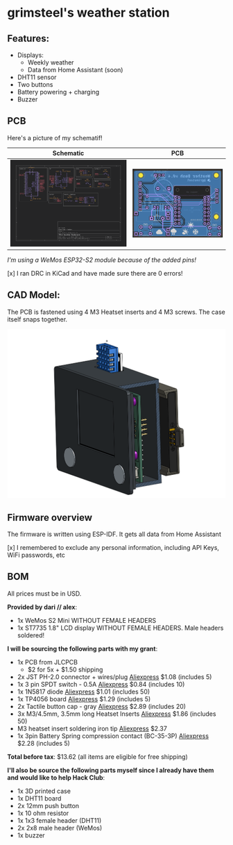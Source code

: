 # grimsteel's weather station

## Features:
- Displays:
    - Weekly weather
    - Data from Home Assistant (soon)
- DHT11 sensor
- Two buttons
- Battery powering + charging
- Buzzer

## PCB
Here's a picture of my schematif! 

Schematic            |  PCB
:-------------------------:|:-------------------------:
![](assets/schematic.png)  |  ![](assets/pcb.png)

*I'm using a WeMos ESP32-S2 module because of the added pins!*

[x] I ran DRC in KiCad and have made sure there are 0 errors!

## CAD Model:

The PCB is fastened using 4 M3 Heatset inserts and 4 M3 screws.
The case itself snaps together.

![alt text](assets/case-render.png)

## Firmware overview

The firmware is written using ESP-IDF. It gets all data from Home Assistant

[x] I remembered to exclude any personal information, including API Keys, WiFi passwords, etc


## BOM
All prices must be in USD.

**Provided by dari // alex**:
- 1x WeMos S2 Mini WITHOUT FEMALE HEADERS
- 1x ST7735 1.8" LCD display WITHOUT FEMALE HEADERS. Male headers soldered!

**I will be sourcing the following parts with my grant**:
- 1x PCB from JLCPCB
    - $2 for 5x + $1.50 shipping
- 2x JST PH-2.0 connector + wires/plug [Aliexpress](https://www.aliexpress.us/item/3256806041370367.html) $1.08 (includes 5)
- 1x 3 pin SPDT switch - 0.5A [Aliexpress](https://www.aliexpress.us/item/2255800513009332.html) $0.84 (includes 10)
- 1x 1N5817 diode [Aliexpress](https://www.aliexpress.us/item/3256801365779334.html) $1.01 (includes 50)
- 1x TP4056 board [Aliexpress](https://www.aliexpress.us/item/3256804241424963.html) $1.29 (includes 5)
- 2x Tactile button cap - gray [Aliexpress](https://www.aliexpress.us/item/2251832842559353.html) $2.89 (includes 20)
- 3x M3/4.5mm, 3.5mm long Heatset Inserts  [Aliexpress](https://www.aliexpress.us/item/3256803396040989.html) $1.86 (includes 50)
- M3 heatset insert soldering iron tip [Aliexpress](https://www.aliexpress.us/item/3256806515637370.html) $2.37
- 1x 3pin Battery Spring compression contact (BC-35-3P) [Aliexpress](https://www.aliexpress.us/item/2255800016944760.html) $2.28 (includes 5)

**Total before tax**: $13.62 (all items are eligible for free shipping)

**I'll also be source the following parts myself since I already have them and would like to help Hack Club**:
- 1x 3D printed case
- 1x DHT11 board
- 2x 12mm push button
- 1x 10 ohm resistor
- 1x 1x3 female header (DHT11)
- 2x 2x8 male header (WeMos)
- 1x buzzer

